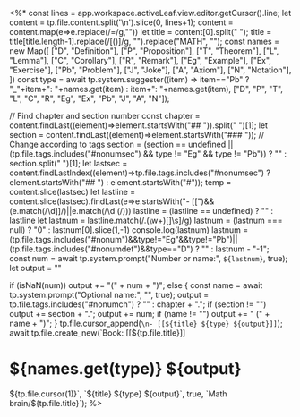 <%* 
const lines = app.workspace.activeLeaf.view.editor.getCursor().line;
let content = tp.file.content.split('\n').slice(0, lines+1);
content = content.map(e=>e.replace(/=/g,""))
let title = content[0].split(" ");
title = title[title.length-1].replace(/[()]/g, "").replace("MATH", "");
const names = new Map([
	["D", "Definition"],
	["P", "Proposition"],
	["T", "Theorem"],
	["L", "Lemma"],
	["C", "Corollary"],
	["R", "Remark"],
	["Eg", "Example"],
	["Ex", "Exercise"],
	["Pb", "Problem"],
	["J", "Joke"],
	["A", "Axiom"],
	["N", "Notation"],
])
const type = await tp.system.suggester((item) => item=="Pb" ? "_"+item+": "+names.get(item) : item+": "+names.get(item), ["D", "P", "T", "L", "C", "R", "Eg", "Ex", "Pb", "J", "A", "N"]);

// Find chapter and section number
const chapter = content.findLast((element)=>element.startsWith("## ")).split(" ")[1];
let section = content.findLast((element)=>element.startsWith("### "));
// Change according to tags
section = (section == undefined || (tp.file.tags.includes("#nonumsec") && type != "Eg" && type != "Pb")) ? "" : section.split(" ")[1];
let lastsec = content.findLastIndex((element)=>tp.file.tags.includes("#nonumsec") ? element.startsWith("## ") : element.startsWith("#"));
temp = content.slice(lastsec)
let lastline = content.slice(lastsec).findLast(e=>e.startsWith("- [[")&&(e.match(/\d]]/)||e.match(/\d \(/)))
lastline = (lastline == undefined) ? "" : lastline
let lastnum = lastline.match(/\.(\w+)[\]\s]/g)
lastnum = (lastnum === null) ? "0" : lastnum[0].slice(1,-1)
console.log(lastnum)
lastnum = (tp.file.tags.includes("#nonum")&&type!="Eg"&&type!="Pb")||(tp.file.tags.includes("#nonumdef")&&type=="D") ? "" : lastnum - "-1"; 
const num = await tp.system.prompt("Number or name:", `${lastnum}`, true);
let output = ""

if (isNaN(num)) output += "(" + num + ")";
else {
	const name = await tp.system.prompt("Optional name:", "", true);
	output = tp.file.tags.includes("#nonumch") ? "" : chapter + ".";
	if (section != "") output += section + ".";
	output += num;
	if (name != "") output += " (" + name + ")";
}
tp.file.cursor_append(`\n- [[${title} ${type} ${output}]]`);
await tp.file.create_new(`Book: [[${tp.file.title}]]
# ${names.get(type)} ${output}
${tp.file.cursor(1)}`, `${title} ${type} ${output}`, true, `Math brain/${tp.file.title}`);
%>